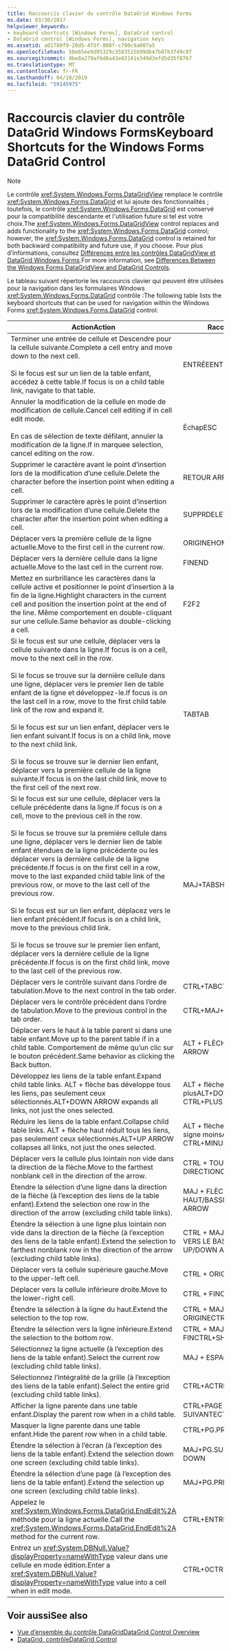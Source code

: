 ```yaml
---
title: Raccourcis clavier du contrôle DataGrid Windows Forms
ms.date: 03/30/2017
helpviewer_keywords:
- keyboard shortcuts [Windows Forms], DataGrid control
- DataGrid control [Windows Forms], navigation keys
ms.assetid: a01780f9-20d5-4f5f-808f-c790c9a007a5
ms.openlocfilehash: 58e65ee9d95329c3583515b99db47b87b3749c8f
ms.sourcegitcommit: 0be8a279af6d8a43e03141e349d3efd5d35f8767
ms.translationtype: MT
ms.contentlocale: fr-FR
ms.lasthandoff: 04/18/2019
ms.locfileid: "59145975"
---
```

# <a name="keyboard-shortcuts-for-the-windows-forms-datagrid-control"></a><span data-ttu-id="1723b-102">Raccourcis clavier du contrôle DataGrid Windows Forms</span><span class="sxs-lookup"><span data-stu-id="1723b-102">Keyboard Shortcuts for the Windows Forms DataGrid Control</span></span>
> [!NOTE]
>  <span data-ttu-id="1723b-103">Le contrôle <xref:System.Windows.Forms.DataGridView> remplace le contrôle <xref:System.Windows.Forms.DataGrid> et lui ajoute des fonctionnalités ; toutefois, le contrôle <xref:System.Windows.Forms.DataGrid> est conservé pour la compatibilité descendante et l'utilisation future si tel est votre choix.</span><span class="sxs-lookup"><span data-stu-id="1723b-103">The <xref:System.Windows.Forms.DataGridView> control replaces and adds functionality to the <xref:System.Windows.Forms.DataGrid> control; however, the <xref:System.Windows.Forms.DataGrid> control is retained for both backward compatibility and future use, if you choose.</span></span> <span data-ttu-id="1723b-104">Pour plus d’informations, consultez [Différences entre les contrôles DataGridView et DataGrid Windows Forms](differences-between-the-windows-forms-datagridview-and-datagrid-controls.md).</span><span class="sxs-lookup"><span data-stu-id="1723b-104">For more information, see [Differences Between the Windows Forms DataGridView and DataGrid Controls](differences-between-the-windows-forms-datagridview-and-datagrid-controls.md).</span></span>  
  
 <span data-ttu-id="1723b-105">Le tableau suivant répertorie les raccourcis clavier qui peuvent être utilisées pour la navigation dans les formulaires Windows <xref:System.Windows.Forms.DataGrid> contrôle :</span><span class="sxs-lookup"><span data-stu-id="1723b-105">The following table lists the keyboard shortcuts that can be used for navigation within the Windows Forms <xref:System.Windows.Forms.DataGrid> control:</span></span>  
  
|<span data-ttu-id="1723b-106">Action</span><span class="sxs-lookup"><span data-stu-id="1723b-106">Action</span></span>|<span data-ttu-id="1723b-107">Raccourci</span><span class="sxs-lookup"><span data-stu-id="1723b-107">Shortcut</span></span>|  
|------------|--------------|  
|<span data-ttu-id="1723b-108">Terminer une entrée de cellule et Descendre pour la cellule suivante.</span><span class="sxs-lookup"><span data-stu-id="1723b-108">Complete a cell entry and move down to the next cell.</span></span><br /><br /> <span data-ttu-id="1723b-109">Si le focus est sur un lien de la table enfant, accédez à cette table.</span><span class="sxs-lookup"><span data-stu-id="1723b-109">If focus is on a child table link, navigate to that table.</span></span>|<span data-ttu-id="1723b-110">ENTRÉE</span><span class="sxs-lookup"><span data-stu-id="1723b-110">ENTER</span></span>|  
|<span data-ttu-id="1723b-111">Annuler la modification de la cellule en mode de modification de cellule.</span><span class="sxs-lookup"><span data-stu-id="1723b-111">Cancel cell editing if in cell edit mode.</span></span><br /><br /> <span data-ttu-id="1723b-112">En cas de sélection de texte défilant, annuler la modification de la ligne.</span><span class="sxs-lookup"><span data-stu-id="1723b-112">If in marquee selection, cancel editing on the row.</span></span>|<span data-ttu-id="1723b-113">Échap</span><span class="sxs-lookup"><span data-stu-id="1723b-113">ESC</span></span>|  
|<span data-ttu-id="1723b-114">Supprimer le caractère avant le point d’insertion lors de la modification d’une cellule.</span><span class="sxs-lookup"><span data-stu-id="1723b-114">Delete the character before the insertion point when editing a cell.</span></span>|<span data-ttu-id="1723b-115">RETOUR ARRIÈRE</span><span class="sxs-lookup"><span data-stu-id="1723b-115">BACKSPACE</span></span>|  
|<span data-ttu-id="1723b-116">Supprimer le caractère après le point d’insertion lors de la modification d’une cellule.</span><span class="sxs-lookup"><span data-stu-id="1723b-116">Delete the character after the insertion point when editing a cell.</span></span>|<span data-ttu-id="1723b-117">SUPPR</span><span class="sxs-lookup"><span data-stu-id="1723b-117">DELETE</span></span>|  
|<span data-ttu-id="1723b-118">Déplacer vers la première cellule de la ligne actuelle.</span><span class="sxs-lookup"><span data-stu-id="1723b-118">Move to the first cell in the current row.</span></span>|<span data-ttu-id="1723b-119">ORIGINE</span><span class="sxs-lookup"><span data-stu-id="1723b-119">HOME</span></span>|  
|<span data-ttu-id="1723b-120">Déplacer vers la dernière cellule dans la ligne actuelle.</span><span class="sxs-lookup"><span data-stu-id="1723b-120">Move to the last cell in the current row.</span></span>|<span data-ttu-id="1723b-121">FIN</span><span class="sxs-lookup"><span data-stu-id="1723b-121">END</span></span>|  
|<span data-ttu-id="1723b-122">Mettez en surbrillance les caractères dans la cellule active et positionner le point d’insertion à la fin de la ligne.</span><span class="sxs-lookup"><span data-stu-id="1723b-122">Highlight characters in the current cell and position the insertion point at the end of the line.</span></span> <span data-ttu-id="1723b-123">Même comportement en double-cliquant sur une cellule.</span><span class="sxs-lookup"><span data-stu-id="1723b-123">Same behavior as double-clicking a cell.</span></span>|<span data-ttu-id="1723b-124">F2</span><span class="sxs-lookup"><span data-stu-id="1723b-124">F2</span></span>|  
|<span data-ttu-id="1723b-125">Si le focus est sur une cellule, déplacer vers la cellule suivante dans la ligne.</span><span class="sxs-lookup"><span data-stu-id="1723b-125">If focus is on a cell, move to the next cell in the row.</span></span><br /><br /> <span data-ttu-id="1723b-126">Si le focus se trouve sur la dernière cellule dans une ligne, déplacer vers le premier lien de table enfant de la ligne et développez-le.</span><span class="sxs-lookup"><span data-stu-id="1723b-126">If focus is on the last cell in a row, move to the first child table link of the row and expand it.</span></span><br /><br /> <span data-ttu-id="1723b-127">Si le focus est sur un lien enfant, déplacer vers le lien enfant suivant.</span><span class="sxs-lookup"><span data-stu-id="1723b-127">If focus is on a child link, move to the next child link.</span></span><br /><br /> <span data-ttu-id="1723b-128">Si le focus se trouve sur le dernier lien enfant, déplacer vers la première cellule de la ligne suivante.</span><span class="sxs-lookup"><span data-stu-id="1723b-128">If focus is on the last child link, move to the first cell of the next row.</span></span>|<span data-ttu-id="1723b-129">TAB</span><span class="sxs-lookup"><span data-stu-id="1723b-129">TAB</span></span>|  
|<span data-ttu-id="1723b-130">Si le focus est sur une cellule, déplacer vers la cellule précédente dans la ligne.</span><span class="sxs-lookup"><span data-stu-id="1723b-130">If focus is on a cell, move to the previous cell in the row.</span></span><br /><br /> <span data-ttu-id="1723b-131">Si le focus se trouve sur la première cellule dans une ligne, déplacer vers le dernier lien de table enfant étendues de la ligne précédente ou les déplacer vers la dernière cellule de la ligne précédente.</span><span class="sxs-lookup"><span data-stu-id="1723b-131">If focus is on the first cell in a row, move to the last expanded child table link of the previous row, or move to the last cell of the previous row.</span></span><br /><br /> <span data-ttu-id="1723b-132">Si le focus est sur un lien enfant, déplacez vers le lien enfant précédent.</span><span class="sxs-lookup"><span data-stu-id="1723b-132">If focus is on a child link, move to the previous child link.</span></span><br /><br /> <span data-ttu-id="1723b-133">Si le focus se trouve sur le premier lien enfant, déplacer vers la dernière cellule de la ligne précédente.</span><span class="sxs-lookup"><span data-stu-id="1723b-133">If focus is on the first child link, move to the last cell of the previous row.</span></span>|<span data-ttu-id="1723b-134">MAJ+TAB</span><span class="sxs-lookup"><span data-stu-id="1723b-134">SHIFT+TAB</span></span>|  
|<span data-ttu-id="1723b-135">Déplacer vers le contrôle suivant dans l’ordre de tabulation.</span><span class="sxs-lookup"><span data-stu-id="1723b-135">Move to the next control in the tab order.</span></span>|<span data-ttu-id="1723b-136">CTRL+TAB</span><span class="sxs-lookup"><span data-stu-id="1723b-136">CTRL+TAB</span></span>|  
|<span data-ttu-id="1723b-137">Déplacer vers le contrôle précédent dans l’ordre de tabulation.</span><span class="sxs-lookup"><span data-stu-id="1723b-137">Move to the previous control in the tab order.</span></span>|<span data-ttu-id="1723b-138">CTRL+MAJ+TAB</span><span class="sxs-lookup"><span data-stu-id="1723b-138">CTRL+SHIFT+TAB</span></span>|  
|<span data-ttu-id="1723b-139">Déplacer vers le haut à la table parent si dans une table enfant.</span><span class="sxs-lookup"><span data-stu-id="1723b-139">Move up to the parent table if in a child table.</span></span> <span data-ttu-id="1723b-140">Comportement de même qu’un clic sur le bouton précédent.</span><span class="sxs-lookup"><span data-stu-id="1723b-140">Same behavior as clicking the Back button.</span></span>|<span data-ttu-id="1723b-141">ALT + FLÈCHE GAUCHE</span><span class="sxs-lookup"><span data-stu-id="1723b-141">ALT+LEFT ARROW</span></span>|  
|<span data-ttu-id="1723b-142">Développez les liens de la table enfant.</span><span class="sxs-lookup"><span data-stu-id="1723b-142">Expand child table links.</span></span> <span data-ttu-id="1723b-143">ALT + flèche bas développe tous les liens, pas seulement ceux sélectionnés.</span><span class="sxs-lookup"><span data-stu-id="1723b-143">ALT+DOWN ARROW expands all links, not just the ones selected.</span></span>|<span data-ttu-id="1723b-144">ALT + flèche bas ou CTRL + signe plus</span><span class="sxs-lookup"><span data-stu-id="1723b-144">ALT+DOWN ARROW or CTRL+PLUS SIGN</span></span>|  
|<span data-ttu-id="1723b-145">Réduire les liens de la table enfant.</span><span class="sxs-lookup"><span data-stu-id="1723b-145">Collapse child table links.</span></span> <span data-ttu-id="1723b-146">ALT + flèche haut réduit tous les liens, pas seulement ceux sélectionnés.</span><span class="sxs-lookup"><span data-stu-id="1723b-146">ALT+UP ARROW collapses all links, not just the ones selected.</span></span>|<span data-ttu-id="1723b-147">ALT + flèche haut ou CTRL + signe moins</span><span class="sxs-lookup"><span data-stu-id="1723b-147">ALT+UP ARROW or CTRL+MINUS SIGN</span></span>|  
|<span data-ttu-id="1723b-148">Déplacer vers la cellule plus lointain non vide dans la direction de la flèche.</span><span class="sxs-lookup"><span data-stu-id="1723b-148">Move to the farthest nonblank cell in the direction of the arrow.</span></span>|<span data-ttu-id="1723b-149">CTRL + TOUCHE DE DIRECTION</span><span class="sxs-lookup"><span data-stu-id="1723b-149">CTRL+ARROW</span></span>|  
|<span data-ttu-id="1723b-150">Étendre la sélection d’une ligne dans la direction de la flèche (à l’exception des liens de la table enfant).</span><span class="sxs-lookup"><span data-stu-id="1723b-150">Extend the selection one row in the direction of the arrow (excluding child table links).</span></span>|<span data-ttu-id="1723b-151">MAJ + FLÈCHE HAUT/BAS</span><span class="sxs-lookup"><span data-stu-id="1723b-151">SHIFT+UP/DOWN ARROW</span></span>|  
|<span data-ttu-id="1723b-152">Étendre la sélection à une ligne plus lointain non vide dans la direction de la flèche (à l’exception des liens de la table enfant).</span><span class="sxs-lookup"><span data-stu-id="1723b-152">Extend the selection to farthest nonblank row in the direction of the arrow (excluding child table links).</span></span>|<span data-ttu-id="1723b-153">CTRL + MAJ + HAUT/FLÈCHE VERS LE BAS</span><span class="sxs-lookup"><span data-stu-id="1723b-153">CTRL+SHIFT+ UP/DOWN ARROW</span></span>|  
|<span data-ttu-id="1723b-154">Déplacer vers la cellule supérieure gauche.</span><span class="sxs-lookup"><span data-stu-id="1723b-154">Move to the upper-left cell.</span></span>|<span data-ttu-id="1723b-155">CTRL + ORIGINE</span><span class="sxs-lookup"><span data-stu-id="1723b-155">CTRL+HOME</span></span>|  
|<span data-ttu-id="1723b-156">Déplacer vers la cellule inférieure droite.</span><span class="sxs-lookup"><span data-stu-id="1723b-156">Move to the lower-right cell.</span></span>|<span data-ttu-id="1723b-157">CTRL + FIN</span><span class="sxs-lookup"><span data-stu-id="1723b-157">CTRL+END</span></span>|  
|<span data-ttu-id="1723b-158">Étendre la sélection à la ligne du haut.</span><span class="sxs-lookup"><span data-stu-id="1723b-158">Extend the selection to the top row.</span></span>|<span data-ttu-id="1723b-159">CTRL + MAJ + ORIGINE</span><span class="sxs-lookup"><span data-stu-id="1723b-159">CTRL+SHIFT+HOME</span></span>|  
|<span data-ttu-id="1723b-160">Étendre la sélection vers la ligne inférieure.</span><span class="sxs-lookup"><span data-stu-id="1723b-160">Extend the selection to the bottom row.</span></span>|<span data-ttu-id="1723b-161">CTRL + MAJ + FIN</span><span class="sxs-lookup"><span data-stu-id="1723b-161">CTRL+SHIFT+END</span></span>|  
|<span data-ttu-id="1723b-162">Sélectionnez la ligne actuelle (à l’exception des liens de la table enfant).</span><span class="sxs-lookup"><span data-stu-id="1723b-162">Select the current row (excluding child table links).</span></span>|<span data-ttu-id="1723b-163">MAJ + ESPACE</span><span class="sxs-lookup"><span data-stu-id="1723b-163">SHIFT+SPACEBAR</span></span>|  
|<span data-ttu-id="1723b-164">Sélectionnez l’intégralité de la grille (à l’exception des liens de la table enfant).</span><span class="sxs-lookup"><span data-stu-id="1723b-164">Select the entire grid (excluding child table links).</span></span>|<span data-ttu-id="1723b-165">CTRL+A</span><span class="sxs-lookup"><span data-stu-id="1723b-165">CTRL+A</span></span>|  
|<span data-ttu-id="1723b-166">Afficher la ligne parente dans une table enfant.</span><span class="sxs-lookup"><span data-stu-id="1723b-166">Display the parent row when in a child table.</span></span>|<span data-ttu-id="1723b-167">CTRL+PAGE SUIVANTE</span><span class="sxs-lookup"><span data-stu-id="1723b-167">CTRL+PAGE DOWN</span></span>|  
|<span data-ttu-id="1723b-168">Masquer la ligne parente dans une table enfant.</span><span class="sxs-lookup"><span data-stu-id="1723b-168">Hide the parent row when in a child table.</span></span>|<span data-ttu-id="1723b-169">CTRL+PG.PRÉC</span><span class="sxs-lookup"><span data-stu-id="1723b-169">CTRL+PAGE UP</span></span>|  
|<span data-ttu-id="1723b-170">Étendre la sélection à l’écran (à l’exception des liens de la table enfant).</span><span class="sxs-lookup"><span data-stu-id="1723b-170">Extend the selection down one screen (excluding child table links).</span></span>|<span data-ttu-id="1723b-171">MAJ+PG.SUIV</span><span class="sxs-lookup"><span data-stu-id="1723b-171">SHIFT+PAGE DOWN</span></span>|  
|<span data-ttu-id="1723b-172">Étendre la sélection d’une page (à l’exception des liens de la table enfant).</span><span class="sxs-lookup"><span data-stu-id="1723b-172">Extend the selection up one screen (excluding child table links).</span></span>|<span data-ttu-id="1723b-173">MAJ+PG.PRÉC</span><span class="sxs-lookup"><span data-stu-id="1723b-173">SHIFT+PAGE UP</span></span>|  
|<span data-ttu-id="1723b-174">Appelez le <xref:System.Windows.Forms.DataGrid.EndEdit%2A> méthode pour la ligne actuelle.</span><span class="sxs-lookup"><span data-stu-id="1723b-174">Call the <xref:System.Windows.Forms.DataGrid.EndEdit%2A> method for the current row.</span></span>|<span data-ttu-id="1723b-175">CTRL+ENTRÉE</span><span class="sxs-lookup"><span data-stu-id="1723b-175">CTRL+ENTER</span></span>|  
|<span data-ttu-id="1723b-176">Entrez un <xref:System.DBNull.Value?displayProperty=nameWithType> valeur dans une cellule en mode édition.</span><span class="sxs-lookup"><span data-stu-id="1723b-176">Enter a <xref:System.DBNull.Value?displayProperty=nameWithType> value into a cell when in edit mode.</span></span>|<span data-ttu-id="1723b-177">CTRL+0</span><span class="sxs-lookup"><span data-stu-id="1723b-177">CTRL+0</span></span>|  
  
## <a name="see-also"></a><span data-ttu-id="1723b-178">Voir aussi</span><span class="sxs-lookup"><span data-stu-id="1723b-178">See also</span></span>

- [<span data-ttu-id="1723b-179">Vue d’ensemble du contrôle DataGrid</span><span class="sxs-lookup"><span data-stu-id="1723b-179">DataGrid Control Overview</span></span>](datagrid-control-overview-windows-forms.md)
- [<span data-ttu-id="1723b-180">DataGrid, contrôle</span><span class="sxs-lookup"><span data-stu-id="1723b-180">DataGrid Control</span></span>](datagrid-control-windows-forms.md)
